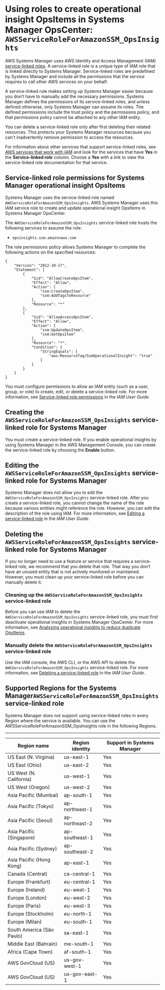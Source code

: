 # Using roles to create operational insight OpsItems in Systems Manager OpsCenter: `AWSServiceRoleForAmazonSSM_OpsInsights`<a name="using-service-linked-roles-service-action-4"></a>

AWS Systems Manager uses AWS Identity and Access Management \(IAM\) [service\-linked roles](https://docs.aws.amazon.com/IAM/latest/UserGuide/id_roles_terms-and-concepts.html#iam-term-service-linked-role)\. A service\-linked role is a unique type of IAM role that is linked directly to Systems Manager\. Service\-linked roles are predefined by Systems Manager and include all the permissions that the service requires to call other AWS services on your behalf\. 

A service\-linked role makes setting up Systems Manager easier because you don’t have to manually add the necessary permissions\. Systems Manager defines the permissions of its service\-linked roles, and unless defined otherwise, only Systems Manager can assume its roles\. The defined permissions include the trust policy and the permissions policy, and that permissions policy cannot be attached to any other IAM entity\.

You can delete a service\-linked role only after first deleting their related resources\. This protects your Systems Manager resources because you can't inadvertently remove permission to access the resources\.

For information about other services that support service\-linked roles, see [AWS services that work with IAM](https://docs.aws.amazon.com/IAM/latest/UserGuide/reference_aws-services-that-work-with-iam.html) and look for the services that have **Yes** in the **Service\-linked role** column\. Choose a **Yes** with a link to view the service\-linked role documentation for that service\.

## Service\-linked role permissions for Systems Manager operational insight OpsItems<a name="service-linked-role-permissions-service-action-4"></a>

Systems Manager uses the service\-linked role named `AWSServiceRoleForAmazonSSM_OpsInsights`\. AWS Systems Manager uses this IAM service role to create and update operational insight OpsItems in Systems Manager OpsCenter\.

The `AWSServiceRoleForAmazonSSM_OpsInsights` service\-linked role trusts the following services to assume the role:
+ `opsinsights.ssm.amazonaws.com`

The role permissions policy allows Systems Manager to complete the following actions on the specified resources:

```
{
	"Version": "2012-10-17",
	"Statement": [
		{
			"Sid": "AllowCreateOpsItem",
			"Effect": "Allow",
			"Action": [
				"ssm:CreateOpsItem",
				"ssm:AddTagsToResource"
			],
			"Resource": "*"
		},
		{
			"Sid": "AllowAccessOpsItem",
			"Effect": "Allow",
			"Action": [
				"ssm:UpdateOpsItem",
				"ssm:GetOpsItem"
			],
			"Resource": "*",
			"Condition": {
				"StringEquals": {
					"aws:ResourceTag/SsmOperationalInsight": "true"
				}
			}
		}
	]
}
```

You must configure permissions to allow an IAM entity \(such as a user, group, or role\) to create, edit, or delete a service\-linked role\. For more information, see [Service\-linked role permissions](https://docs.aws.amazon.com/IAM/latest/UserGuide/using-service-linked-roles.html#service-linked-role-permissions) in the *IAM User Guide*\.

## Creating the `AWSServiceRoleForAmazonSSM_OpsInsights` service\-linked role for Systems Manager<a name="create-service-linked-role-service-action-4"></a>

You must create a service\-linked role\. If you enable operational insights by using Systems Manager in the AWS Management Console, you can create the service\-linked role by choosing the **Enable** button\.

## Editing the `AWSServiceRoleForAmazonSSM_OpsInsights` service\-linked role for Systems Manager<a name="edit-service-linked-role-service-action-4"></a>

Systems Manager does not allow you to edit the `AWSServiceRoleForAmazonSSM_OpsInsights` service\-linked role\. After you create a service\-linked role, you cannot change the name of the role because various entities might reference the role\. However, you can edit the description of the role using IAM\. For more information, see [Editing a service\-linked role](https://docs.aws.amazon.com/IAM/latest/UserGuide/using-service-linked-roles.html#edit-service-linked-role) in the *IAM User Guide*\.

## Deleting the `AWSServiceRoleForAmazonSSM_OpsInsights` service\-linked role for Systems Manager<a name="delete-service-linked-role-service-action-4"></a>

If you no longer need to use a feature or service that requires a service\-linked role, we recommend that you delete that role\. That way you don’t have an unused entity that is not actively monitored or maintained\. However, you must clean up your service\-linked role before you can manually delete it\.

### Cleaning up the `AWSServiceRoleForAmazonSSM_OpsInsights` service\-linked role<a name="service-linked-role-review-before-delete-service-action-4"></a>

Before you can use IAM to delete the `AWSServiceRoleForAmazonSSM_OpsInsights` service\-linked role, you must first deactivate operational insights in Systems Manager OpsCenter\. For more information, see [Analyzing operational insights to reduce duplicate OpsItems](OpsCenter-working-operational-insights.md)\.

### Manually delete the `AWSServiceRoleForAmazonSSM_OpsInsights` service\-linked role<a name="slr-manual-delete-service-action-4"></a>

Use the IAM console, the AWS CLI, or the AWS API to delete the `AWSServiceRoleForAmazonSSM_OpsInsights` service\-linked role\. For more information, see [Deleting a service\-linked role](https://docs.aws.amazon.com/IAM/latest/UserGuide/using-service-linked-roles.html#delete-service-linked-role) in the *IAM User Guide*\.

## Supported Regions for the Systems Manager`AWSServiceRoleForAmazonSSM_OpsInsights` service\-linked role<a name="slr-regions-service-action-4"></a>

Systems Manager does not support using service\-linked roles in every Region where the service is available\. You can use the AWSServiceRoleForAmazonSSM\_OpsInsights role in the following Regions\.


****  

| Region name | Region identity | Support in Systems Manager | 
| --- | --- | --- | 
| US East \(N\. Virginia\) | us\-east\-1 | Yes | 
| US East \(Ohio\) | us\-east\-2 | Yes | 
| US West \(N\. California\) | us\-west\-1 | Yes | 
| US West \(Oregon\) | us\-west\-2 | Yes | 
| Asia Pacific \(Mumbai\) | ap\-south\-1 | Yes | 
| Asia Pacific \(Tokyo\) | ap\-northeast\-1 | Yes | 
| Asia Pacific \(Seoul\) | ap\-northeast\-2 | Yes | 
| Asia Pacific \(Singapore\) | ap\-southeast\-1 | Yes | 
| Asia Pacific \(Sydney\) | ap\-southeast\-2 | Yes | 
| Asia Pacific \(Hong Kong\) | ap\-east\-1 | Yes | 
| Canada \(Central\) | ca\-central\-1 | Yes | 
| Europe \(Frankfurt\) | eu\-central\-1 | Yes | 
| Europe \(Ireland\) | eu\-west\-1 | Yes | 
| Europe \(London\) | eu\-west\-2 | Yes | 
| Europe \(Paris\) | eu\-west\-3 | Yes | 
| Europe \(Stockholm\) | eu\-north\-1 | Yes | 
| Europe \(Milan\) | eu\-south\-1 | Yes | 
| South America \(São Paulo\) | sa\-east\-1 | Yes | 
| Middle East \(Bahrain\) | me\-south\-1 | Yes | 
| Africa \(Cape Town\) | af\-south\-1 | Yes | 
| AWS GovCloud \(US\) | us\-gov\-west\-1 | Yes | 
| AWS GovCloud \(US\) | us\-gov\-east\-1 | Yes | 